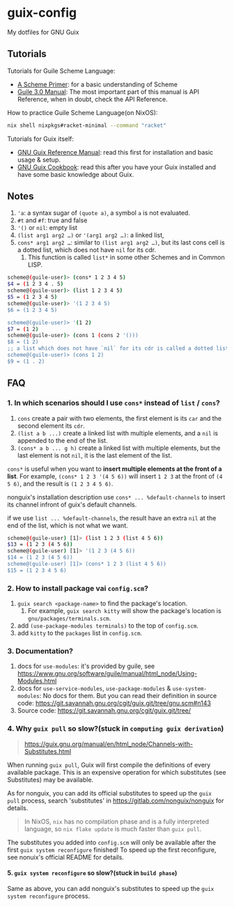 # guix-config

My dotfiles for GNU Guix


## Tutorials

Tutorials for Guile Scheme Language:

- [A Scheme Primer](https://spritely.institute/static/papers/scheme-primer.html): for a basic understanding of Scheme
- [Guile 3.0 Manual](https://www.gnu.org/software/guile/manual/): The most important part of this manual is API Reference, when in doubt, check the API Reference.

How to practice Guile Scheme Language(on NixOS):

```bash
nix shell nixpkgs#racket-minimal --command "racket"
```

Tutorials for Guix itself:

- [GNU Guix Reference Manual](https://guix.gnu.org/en/manual/en/guix.html): read this first for installation and basic usage & setup.
- [GNU Guix Cookbook](https://guix.gnu.org/en/cookbook/en/guix-cookbook.html): read this after you have your Guix installed and have some basic knowledge about Guix.

## Notes

1. `'a`: a syntax sugar of `(quote a)`, a symbol `a` is not evaluated.
1. `#t` and `#f`: true and false
1. `'()` or `nil`: empty list
1. `(list arg1 arg2 …)` or `'(arg1 arg2 …)`: a linked list, 
1. `cons* arg1 arg2 …`: similar to `(list arg1 arg2 …)`, but its last cons cell is a dotted list, which does not have `nil` for its cdr.
   1. This function is called `list*` in some other Schemes and in Common LISP.


```bash
scheme@(guile-user)> (cons* 1 2 3 4 5)
$4 = (1 2 3 4 . 5)
scheme@(guile-user)> (list 1 2 3 4 5)
$5 = (1 2 3 4 5)
scheme@(guile-user)> '(1 2 3 4 5)
$6 = (1 2 3 4 5)

scheme@(guile-user)> '(1 2)
$7 = (1 2)
scheme@(guile-user)> (cons 1 (cons 2 '()))
$8 = (1 2)
;; a list which does not have `nil` for its cdr is called a dotted list.
scheme@(guile-user)> (cons 1 2)
$9 = (1 . 2)
```

## FAQ

### 1. In which scenarios should I use `cons*` instead of `list` / `cons`?

1. `cons` create a pair with two elements, the first element is its `car` and the second element its `cdr`.
2. `(list a b ...)` create a linked list with multiple elements, and a `nil` is appended to the end of the list.
3. `(cons* a b ... g h)` create a linked list with multiple elements, but the last element is not `nil`, it is the last element of the list.

`cons*` is useful when you want to **insert multiple elements at the front of a list**. For example, `(cons* 1 2 3 '(4 5 6))` will insert `1 2 3` at the front of `(4 5 6)`, and the result is `(1 2 3 4 5 6)`.

nonguix's installation description use `cons* ... %default-channels` to insert its channel infront of guix's default channels.

if we use `list ... %default-channels`, the result have an extra `nil` at the end of the list, which is not what we want.

```bash
scheme@(guile-user) [1]> (list 1 2 3 (list 4 5 6))
$13 = (1 2 3 (4 5 6))
scheme@(guile-user) [1]> '(1 2 3 (4 5 6))
$14 = (1 2 3 (4 5 6))
scheme@(guile-user) [1]> (cons* 1 2 3 (list 4 5 6))
$15 = (1 2 3 4 5 6)
```

### 2. How to install package vai `config.scm`?

1. `guix search <package-name>` to find the package's location.
   1. For example, `guix search kitty` will show the package's location is `gnu/packages/terminals.scm`.
1. add `(use-package-modules terminals)` to the top of `config.scm`.
1. add `kitty` to the `packages` list in `config.scm`.

### 3. Documentation?

1. docs for `use-modules`: it's provided by guile, see <https://www.gnu.org/software/guile/manual/html_node/Using-Modules.html>
1. docs for `use-service-modules`, `use-package-modules` & `use-system-modules`: No docs for them. But you can read their definition in source code: <https://git.savannah.gnu.org/cgit/guix.git/tree/gnu.scm#n143>
1. Source code: <https://git.savannah.gnu.org/cgit/guix.git/tree/>

### 4. Why `guix pull` so slow?(stuck in `computing guix derivation`)

> https://guix.gnu.org/manual/en/html_node/Channels-with-Substitutes.html

When running `guix pull`, Guix will first compile the definitions of every available package. This is an expensive operation for which substitutes (see Substitutes) may be available.

As for nonguix, you can add its official substitutes to speed up the `guix pull` process, search 'substitutes' in <https://gitlab.com/nonguix/nonguix> for details.

> In NixOS, `nix` has no compilation phase and is a fully interpreted language, so `nix flake update` is much faster than `guix pull`.

The substitutes you added into `config.scm` will only be available after the first `guix system reconfigure` finished!
To speed up the first reconfigure, see nonuix's official README for details.

#### 5. `guix system reconfigure` so slow?(stuck in `build phase`)

Same as above, you can add nonguix's substitutes to speed up the `guix system reconfigure` process.

